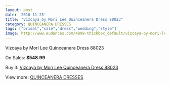 ```yaml
---
layout: post
date: '2016-11-25'
title: "Vizcaya by Mori Lee Quinceanera Dress 88023"
category: QUINCEANERA DRESSES
tags: ["bridal","sale","dress","wedding","style"]
image: http://www.eudances.com/4899-thickbox_default/vizcaya-by-mori-lee-quinceanera-dress-88023.jpg
---
```

Vizcaya by Mori Lee Quinceanera Dress 88023

On Sales: **$548.99**
<a href="https://www.eudances.com/en/quinceanera-dresses/1651-vizcaya-by-mori-lee-quinceanera-dress-88023.html"><amp-img layout="responsive" width="600" height="600" src="//www.eudances.com/4899-thickbox_default/vizcaya-by-mori-lee-quinceanera-dress-88023.jpg" alt="Vizcaya by Mori Lee Quinceanera Dress 88023 0" /></a>
<a href="https://www.eudances.com/en/quinceanera-dresses/1651-vizcaya-by-mori-lee-quinceanera-dress-88023.html"><amp-img layout="responsive" width="600" height="600" src="//www.eudances.com/4900-thickbox_default/vizcaya-by-mori-lee-quinceanera-dress-88023.jpg" alt="Vizcaya by Mori Lee Quinceanera Dress 88023 1" /></a>
<a href="https://www.eudances.com/en/quinceanera-dresses/1651-vizcaya-by-mori-lee-quinceanera-dress-88023.html"><amp-img layout="responsive" width="600" height="600" src="//www.eudances.com/4901-thickbox_default/vizcaya-by-mori-lee-quinceanera-dress-88023.jpg" alt="Vizcaya by Mori Lee Quinceanera Dress 88023 2" /></a>

Buy it: [Vizcaya by Mori Lee Quinceanera Dress 88023](https://www.eudances.com/en/quinceanera-dresses/1651-vizcaya-by-mori-lee-quinceanera-dress-88023.html "Vizcaya by Mori Lee Quinceanera Dress 88023")

View more: [QUINCEANERA DRESSES](https://www.eudances.com/en/17-quinceanera-dresses "QUINCEANERA DRESSES")